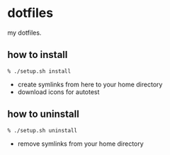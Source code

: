 # dotfiles
my dotfiles.

## how to install

```
% ./setup.sh install
```

* create symlinks from here to your home directory
* download icons for autotest

## how to uninstall

```
% ./setup.sh uninstall
```

* remove symlinks from your home directory

